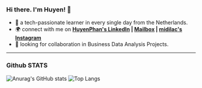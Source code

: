 ### Hi there. I'm Huyen! 👋

- 🌱 a tech-passionate learner in every single day from the Netherlands.
- 🌍 connect with me on **[HuyenPhan's LinkedIn](https://www.linkedin.com/in/huyenpln/) | [Mailbox](mailto:huyenpln315@gmail.com) | [midilac's Instagram](https://www.instagram.com/mi_di_lac/)**
- 🔎 looking for collaboration in Business Data Analysis Projects.

---
### Github STATS
![Anurag's GitHub stats](https://github-readme-stats.vercel.app/api?username=Huyen-P&show_icons=true&theme=radical) ![Top Langs](https://github-readme-stats.vercel.app/api/top-langs/?username=Huyen-P&size_weight=0.5&count_weight=0.5)
